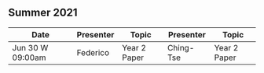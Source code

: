 ## Summer 2021

| Date             | Presenter | Topic | Presenter | Topic|
|------------------|-------------|---------|-------------|-------------|
| Jun 30 W 09:00am | Federico    | Year 2 Paper | Ching-Tse | Year 2 Paper |
